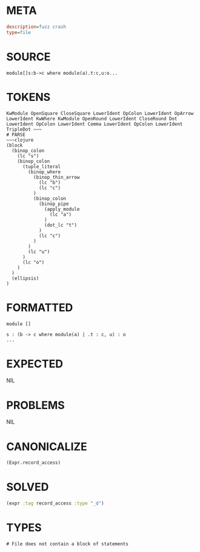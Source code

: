 # META
~~~ini
description=fuzz crash
type=file
~~~
# SOURCE
~~~roc
module[]s:b->c where module(a).t:c,u:o...
~~~
# TOKENS
~~~text
KwModule OpenSquare CloseSquare LowerIdent OpColon LowerIdent OpArrow LowerIdent KwWhere KwModule OpenRound LowerIdent CloseRound Dot LowerIdent OpColon LowerIdent Comma LowerIdent OpColon LowerIdent TripleDot ~~~
# PARSE
~~~clojure
(block
  (binop_colon
    (lc "s")
    (binop_colon
      (tuple_literal
        (binop_where
          (binop_thin_arrow
            (lc "b")
            (lc "c")
          )
          (binop_colon
            (binop_pipe
              (apply_module
                (lc "a")
              )
              (dot_lc "t")
            )
            (lc "c")
          )
        )
        (lc "u")
      )
      (lc "o")
    )
  )
  (ellipsis)
)
~~~
# FORMATTED
~~~roc
module []

s : (b -> c where module(a) | .t : c, u) : o
...
~~~
# EXPECTED
NIL
# PROBLEMS
NIL
# CANONICALIZE
~~~clojure
(Expr.record_access)
~~~
# SOLVED
~~~clojure
(expr :tag record_access :type "_d")
~~~
# TYPES
~~~roc
# File does not contain a block of statements
~~~
